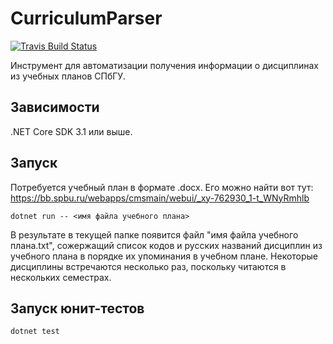# CurriculumParser

[![Travis Build Status](https://travis-ci.org/yurii-litvinov/CurriculumParser.svg?branch=master)](https://travis-ci.org/yurii-litvinov/CurriculumParser)

Инструмент для автоматизации получения информации о дисциплинах из учебных планов СПбГУ.

## Зависимости

.NET Core SDK 3.1 или выше.

## Запуск

Потребуется учебный план в формате .docx. Его можно найти вот тут: <https://bb.spbu.ru/webapps/cmsmain/webui/_xy-762930_1-t_WNyRmhlb>

`dotnet run -- <имя файла учебного плана>`

В результате в текущей папке появится файл "имя файла учебного плана.txt", сожержащий список кодов и русских названий дисциплин из учебного плана в порядке их упоминания в учебном плане. Некоторые дисциплины встречаются несколько раз, поскольку читаются в нескольких семестрах.

## Запуск юнит-тестов

`dotnet test`

